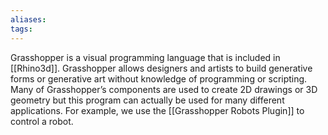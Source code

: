 ```yaml
---
aliases: 
tags: 
---
```


Grasshopper is a visual programming language that is included in [[Rhino3d]]. Grasshopper allows designers and artists to build generative forms or generative art without knowledge of programming or scripting. Many of Grasshopper’s components are used to create 2D drawings or 3D geometry but this program can actually be used for many different applications. For example, we use the [[Grasshopper Robots Plugin]] to control a robot.
